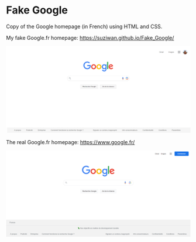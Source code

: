 # Fake Google
Copy of the Google homepage (in French) using HTML and CSS.

My fake Google.fr homepage: https://suziwan.github.io/Fake_Google/

<img src=/Fake_Google.png width="600">

The real Google.fr homepage: https://www.google.fr/

<img src=/Real_Google.png width="600">
